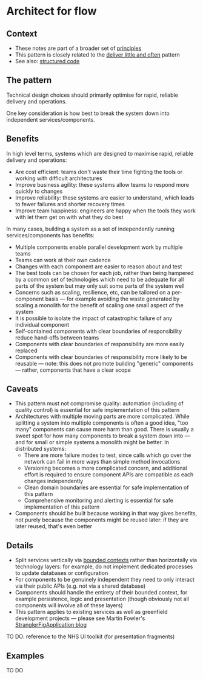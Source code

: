 # Architect for flow

## Context

* These notes are part of a broader set of [principles](../principles.md)
* This pattern is closely related to the [deliver little and often](little-and-often.md) pattern
* See also: [structured code](../practices/structured-code.md)

## The pattern

Technical design choices should primarily optimise for rapid, reliable delivery and operations.

One key consideration is how best to break the system down into independent services/components.

## Benefits

In high level terms, systems which are designed to maximise rapid, reliable delivery and operations:

* Are cost efficient: teams don't waste their time fighting the tools or working with difficult architectures
* Improve business agility: these systems allow teams to respond more quickly to changes
* Improve reliability: these systems are easier to understand, which leads to fewer failures and shorter recovery times
* Improve team happiness: engineers are happy when the tools they work with let them get on with what they do best

In many cases, building a system as a set of independently running services/components has benefits:

* Multiple components enable parallel development work by multiple teams
* Teams can work at their own cadence
* Changes with each component are easier to reason about and test
* The best tools can be chosen for each job, rather than being hampered by a common set of technologies which need to be adequate for all parts of the system but may only suit some parts of the system well
* Concerns such as scaling, resilience, etc, can be tailored on a per-component basis &mdash; for example avoiding the waste generated by scaling a monolith for the benefit of scaling one small aspect of the system
* It is possible to isolate the impact of catastrophic failure of any individual component
* Self-contained components with clear boundaries of responsibility reduce hand-offs between teams
* Components with clear boundaries of responsibility are more easily replaced
* Components with clear boundaries of responsibility more likely to be reusable &mdash; note: this does not promote building "generic" components &mdash; rather, components that have a clear scope

## Caveats

* This pattern must not compromise quality: automation (including of quality control) is essential for safe implementation of this pattern
* Architectures with multiple moving parts are more complicated. While splitting a system into multiple components is often a good idea, "too many" components can cause more harm than good. There is usually a sweet spot for how many components to break a system down into &mdash; and for small or simple systems a monolith might be better. In distributed systems:
  * There are more failure modes to test, since calls which go over the network can fail in more ways than simple method invocations
  * Versioning becomes a more complicated concern, and additional effort is required to ensure component APIs are compatible as each changes independently
  * Clean domain boundaries are essential for safe implementation of this pattern
  * Comprehensive monitoring and alerting is essential for safe implementation of this pattern
* Components should be built because working in that way gives benefits, not purely because the components might be reused later: if they are later reused, that's even better

## Details

* Split services vertically via [bounded contexts](https://martinfowler.com/bliki/BoundedContext.html) rather than horizontally via technology layers: for example, do not implement dedicated processes to update databases or configuration
* For components to be genuinely independent they need to only interact via their public APIs (e.g. not via a shared database)
* Components should handle the entirety of their bounded context, for example persistence, logic and presentation (though obviously not all components will involve all of these layers)
* This pattern applies to existing services as well as greenfield development projects &mdash; please see Martin Fowler's [StranglerFigApplication blog](https://martinfowler.com/bliki/StranglerFigApplication.html)

TO DO: reference to the NHS UI toolkit (for presentation fragments)

## Examples

TO DO
